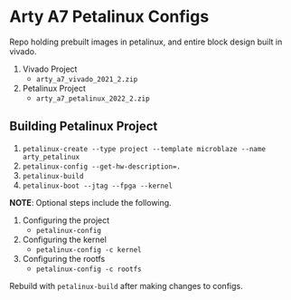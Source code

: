 # Arty A7 Petalinux Configs

Repo holding prebuilt images in petalinux, and entire block design built in vivado.

1. Vivado Project
    - `arty_a7_vivado_2021_2.zip`
2. Petalinux Project
    - `arty_a7_petalinux_2022_2.zip`

## Building Petalinux Project

1. `petalinux-create --type project --template microblaze --name arty_petalinux`
2. `petalinux-config --get-hw-description=.`
3. `petalinux-build`
4. `petalinux-boot --jtag --fpga --kernel`

**NOTE**: Optional steps include the following.
1. Configuring the project
    - `petalinux-config`
2. Configuring the kernel
    - `petalinux-config -c kernel`
3. Configuring the rootfs
    - `petalinux-config -c rootfs`

Rebuild with `petalinux-build` after making changes to configs.
